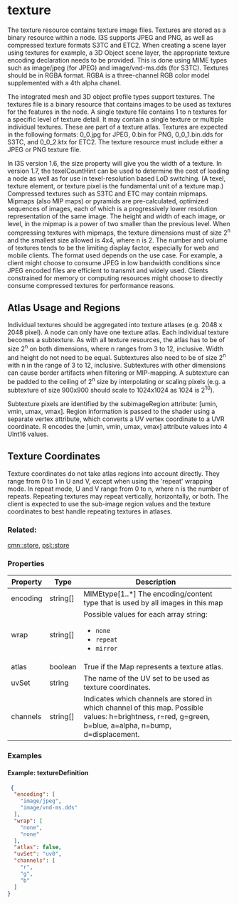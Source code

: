 # texture



The texture resource contains texture image files. Textures are stored as a binary resource within a node. I3S supports JPEG and PNG, as well as compressed texture formats S3TC and ETC2. When creating a scene layer using textures for example, a 3D Object scene layer, the appropriate texture encoding declaration needs to be provided. This is done using MIME types such as image/jpeg (for JPEG) and image/vnd-ms.dds (for S3TC). Textures should be in RGBA format. RGBA is a three-channel RGB color model supplemented with a 4th alpha chanel.

The integrated mesh and 3D object profile types support textures. The textures file is a binary resource that contains images to be used as textures for the features in the node. A single texture file contains 1 to n textures for a specific level of texture detail. It may contain a single texture or multiple individual textures. These are part of a texture atlas. Textures are expected in the following formats: 0_0.jpg for JPEG, 0.bin for PNG, 0_0_1.bin.dds for S3TC, and 0_0_2.ktx for ETC2. The texture resource must include either a JPEG or PNG texture file. 

In I3S version 1.6, the size property will give you the width of a texture. In version 1.7, the texelCountHint can be used to determine the cost of loading a node as well as for use in texel-resolution based LoD switching. (A texel, texture element, or texture pixel is the fundamental unit of a texture map.) Compressed textures such as S3TC and ETC may contain mipmaps. 
Mipmaps (also MIP maps) or pyramids are pre-calculated, optimized sequences of images, each of which is a progressively lower resolution representation of the same image. The height and width of each image, or level, in the mipmap is a power of two smaller than the previous level.
When compressing textures with mipmaps,  the texture dimensions must of size 2<sup>n</sup> and the smallest size allowed is 4x4, where n is 2. The number and volume of textures tends to be the limiting display factor, especially for web and mobile clients.  The format used depends on the use case. For example, a client might choose to consume JPEG in low bandwidth conditions since JPEG encoded files are efficient to transmit and widely used. Clients constrained for memory or computing resources might choose to directly consume compressed textures for performance reasons.

## Atlas Usage and Regions

Individual textures should be aggregated into texture atlases (e.g. 2048 x 2048 pixel). A node can only have one texture atlas. Each individual texture becomes a subtexture.  As with all texture resources, the atlas has to be of size 2<sup>n</sup> on both dimensions, where n ranges from 3 to 12, inclusive.  Width and height do not need to be equal.  Subtextures also need to be of size 2<sup>n</sup> with n in the range of 3 to 12, inclusive.  Subtextures with other dimensions can cause border artifacts when filtering or MIP-mapping.  A subtexture can be padded to the ceiling of 2<sup>n</sup> size by interpolating or scaling pixels (e.g. a subtexture of size 900x900 should scale to 1024x1024 as 1024 is 2<sup>10</sup>).

Subtexture pixels are identified by the subimageRegion attribute: [umin, vmin, umax, vmax].  Region information is passed to the shader using a separate vertex attribute, which converts a UV vertex coordinate to a UVR coordinate.  R encodes the [umin, vmin, umax, vmax] attribute values into 4 UInt16 values.

## Texture Coordinates

Texture coordinates do not take atlas regions into account directly. They range from 0 to 1 in U and V, except when using the 'repeat' wrapping mode.  In repeat mode, U and V  range from 0 to n, where n is the number of repeats. Repeating textures may repeat vertically, horizontally, or both. The client is expected to use the sub-image region values and the texture coordinates to best handle repeating textures in atlases.


### Related:

[cmn::store](store.cmn.md), [psl::store](store.psl.md)
### Properties

| Property | Type | Description |
| --- | --- | --- |
| encoding | string[] | MIMEtype[1..*] The encoding/content type that is used by all images in this map |
| wrap | string[] | <div>Possible values for each array string:<ul><li>`none`</li><li>`repeat`</li><li>`mirror`</li></ul></div> |
| atlas | boolean | True if the Map represents a texture atlas. |
| uvSet | string | The name of the UV set to be used as texture coordinates. |
| channels | string[] | Indicates which channels are stored in which channel of this map. Possible values: h=brightness, r=red, g=green, b=blue, a=alpha, n=bump, d=displacement. |

### Examples 

#### Example: textureDefinition 

```json
 {
  "encoding": [
    "image/jpeg",
    "image/vnd-ms.dds"
  ],
  "wrap": [
    "none",
    "none"
  ],
  "atlas": false,
  "uvSet": "uv0",
  "channels": [
    "r",
    "g",
    "b"
  ]
} 
```

